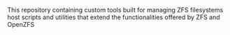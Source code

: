 
This repository containing custom tools built for managing ZFS filesystems
host scripts and utilities that extend the functionalities offered by ZFS and OpenZFS

